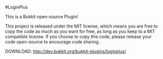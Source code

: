 #LoginPlus

This is a Bukkit open-source Plugin!

This project is released under the MIT license, which means you are free to copy the code as much as you want for free, as long as you keep to a MIT compatible license.  If you choose to copy this code, please release your code open-source to encourage code sharing.

DOWNLOAD: http://dev.bukkit.org/bukkit-plugins/loginplus/
